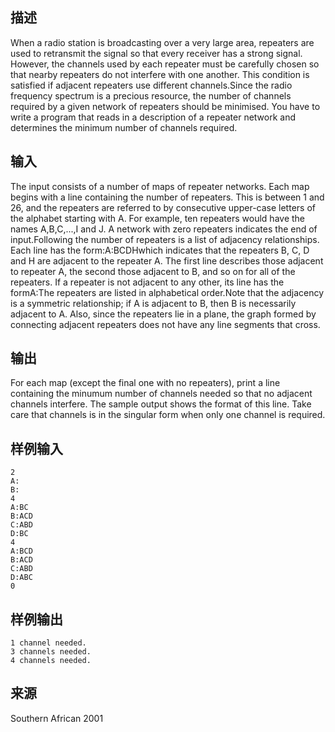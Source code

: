 ## 描述


When a radio station is broadcasting over a very large area, repeaters are used to retransmit the signal so that every receiver has a strong signal. However, the channels used by each repeater must be carefully chosen so that nearby repeaters do not interfere with one another. This condition is satisfied if adjacent repeaters use different channels.Since the radio frequency spectrum is a precious resource, the number of channels required by a given network of repeaters should be minimised. You have to write a program that reads in a description of a repeater network and determines the minimum number of channels required.

## 输入


The input consists of a number of maps of repeater networks. Each map begins with a line containing the number of repeaters. This is between 1 and 26, and the repeaters are referred to by consecutive upper-case letters of the alphabet starting with A. For example, ten repeaters would have the names A,B,C,...,I and J. A network with zero repeaters indicates the end of input.Following the number of repeaters is a list of adjacency relationships. Each line has the form:A:BCDHwhich indicates that the repeaters B, C, D and H are adjacent to the repeater A. The first line describes those adjacent to repeater A, the second those adjacent to B, and so on for all of the repeaters. If a repeater is not adjacent to any other, its line has the formA:The repeaters are listed in alphabetical order.Note that the adjacency is a symmetric relationship; if A is adjacent to B, then B is necessarily adjacent to A. Also, since the repeaters lie in a plane, the graph formed by connecting adjacent repeaters does not have any line segments that cross. 

## 输出


For each map (except the final one with no repeaters), print a line containing the minumum number of channels needed so that no adjacent channels interfere. The sample output shows the format of this line. Take care that channels is in the singular form when only one channel is required.

## 样例输入


```
2
A:
B:
4
A:BC
B:ACD
C:ABD
D:BC
4
A:BCD
B:ACD
C:ABD
D:ABC
0
```


## 样例输出


```
1 channel needed.
3 channels needed.
4 channels needed. 
```


## 来源


Southern African 2001

